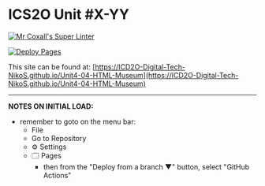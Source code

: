 # ICS2O Unit #X-YY

[![Mr Coxall's Super Linter](https://github.com/ICD2O-Digital-Tech-NikoS/Unit4-04-HTML-Museum/workflows/Mr%20Coxall's%20Super%20Linter/badge.svg)](https://github.com/ICD2O-Digital-Tech-NikoS/Unit4-04-HTML-Museum/actions)

[![Deploy Pages](https://github.com/ICD2O-Digital-Tech-NikoS/Unit4-04-HTML-Museum/workflows/Deploy%20Pages/badge.svg)](https://github.com/ICD2O-Digital-Tech-NikoS/Unit4-04-HTML-Museum/actions)

This site can be found at: [https://ICD2O-Digital-Tech-NikoS.github.io/Unit4-04-HTML-Museum](https://ICD2O-Digital-Tech-NikoS.github.io/Unit4-04-HTML-Museum)

---

**NOTES ON INITIAL LOAD:**
- remember to goto on the menu bar:
  - File
  - Go to Repository
  - ⚙ Settings
  - 🗔 Pages
    - then from the "Deploy from a branch ▼" button, select "GitHub Actions"
